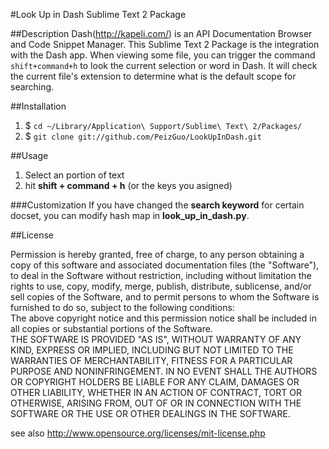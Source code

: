 #Look Up in Dash Sublime Text 2 Package

##Description
Dash(http://kapeli.com/) is an API Documentation Browser and Code Snippet Manager. This Sublime Text 2 Package is the integration with the Dash app.
When viewing some file, you can trigger the command `shift+command+h` to look the current selection or word in Dash.
It will check the current file's extension to determine what is the default scope for searching.

##Installation

1. $ `cd ~/Library/Application\ Support/Sublime\ Text\ 2/Packages/`
2. $ `git clone git://github.com/PeizGuo/LookUpInDash.git`

##Usage  

1. Select an portion of text
2. hit **shift + command + h** (or the keys you asigned)

###Customization
If you have changed the **search keyword** for certain docset, you can modify hash map in **look_up_in_dash.py**.

##License  

Permission is hereby granted, free of charge, to any person obtaining a copy of this software and associated documentation files (the "Software"), to deal in the Software  without restriction, including without limitation the rights to use, copy, modify, merge, publish, distribute, sublicense, and/or sell copies of the Software, and to  permit persons to whom the Software is furnished to do so, subject to the following conditions:  
The above copyright notice and this permission notice shall be included in all copies or substantial portions of the Software.  
THE SOFTWARE IS PROVIDED "AS IS", WITHOUT WARRANTY OF ANY KIND, EXPRESS OR IMPLIED, INCLUDING BUT NOT LIMITED TO THE WARRANTIES OF MERCHANTABILITY, FITNESS FOR A  PARTICULAR PURPOSE AND NONINFRINGEMENT. IN NO EVENT SHALL THE AUTHORS OR COPYRIGHT HOLDERS BE LIABLE FOR ANY CLAIM, DAMAGES OR OTHER LIABILITY, WHETHER IN AN ACTION OF  CONTRACT, TORT OR OTHERWISE, ARISING FROM, OUT OF OR IN CONNECTION WITH THE SOFTWARE OR THE USE OR OTHER DEALINGS IN THE SOFTWARE.  

see also http://www.opensource.org/licenses/mit-license.php